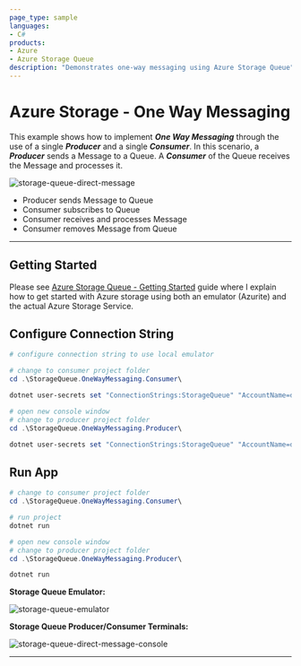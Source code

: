 ```yaml
---
page_type: sample
languages:
- C#
products:
- Azure
- Azure Storage Queue
description: "Demonstrates one-way messaging using Azure Storage Queue"
---
```


# Azure Storage - One Way Messaging

This example shows how to implement **_One Way Messaging_** through the use of a single **_Producer_** and a single **_Consumer_**.  In this scenario, a **_Producer_** sends a Message to a Queue. A **_Consumer_** of the Queue receives the Message and processes it.

![storage-queue-direct-message](https://user-images.githubusercontent.com/33935506/137874634-ba398ca6-f26c-45ff-9c42-d9259f422c62.png)

- Producer sends Message to Queue
- Consumer subscribes to Queue
- Consumer receives and processes Message
- Consumer removes Message from Queue

---

## Getting Started

Please see [Azure Storage Queue - Getting Started] guide where I explain how to get started with Azure storage using both an emulator (Azurite) and the actual Azure Storage Service.

## Configure Connection String

```powershell
# configure connection string to use local emulator

# change to consumer project folder
cd .\StorageQueue.OneWayMessaging.Consumer\

dotnet user-secrets set "ConnectionStrings:StorageQueue" "AccountName=devstoreaccount1;AccountKey=Eby8vdM02xNOcqFlqUwJPLlmEtlCDXJ1OUzFT50uSRZ6IFsuFq2UVErCz4I6tq/K1SZFPTOtr/KBHBeksoGMGw==;DefaultEndpointsProtocol=http;BlobEndpoint=http://127.0.0.1:10000/devstoreaccount1;QueueEndpoint=http://127.0.0.1:10001/devstoreaccount1;TableEndpoint=http://127.0.0.1:10002/devstoreaccount1;"

# open new console window
# change to producer project folder
cd .\StorageQueue.OneWayMessaging.Producer\

dotnet user-secrets set "ConnectionStrings:StorageQueue" "AccountName=devstoreaccount1;AccountKey=Eby8vdM02xNOcqFlqUwJPLlmEtlCDXJ1OUzFT50uSRZ6IFsuFq2UVErCz4I6tq/K1SZFPTOtr/KBHBeksoGMGw==;DefaultEndpointsProtocol=http;BlobEndpoint=http://127.0.0.1:10000/devstoreaccount1;QueueEndpoint=http://127.0.0.1:10001/devstoreaccount1;TableEndpoint=http://127.0.0.1:10002/devstoreaccount1;"
```

## Run App

```powershell
# change to consumer project folder
cd .\StorageQueue.OneWayMessaging.Consumer\

# run project
dotnet run

# open new console window
# change to producer project folder
cd .\StorageQueue.OneWayMessaging.Producer\

dotnet run
```

**Storage Queue Emulator:**

![storage-queue-emulator](https://user-images.githubusercontent.com/33935506/137874613-5f35aeab-42d1-4ebb-b2a6-79a8643c03f9.png)

**Storage Queue Producer/Consumer Terminals:**

![storage-queue-direct-message-console](https://user-images.githubusercontent.com/33935506/137874622-8904022a-81a1-4d16-82f9-fe6c3438aa7f.png)

---

[Azure Storage Queue - Getting Started]: https://github.com/drminnaar/azure-dotnet-examples/blob/main/storage/README.md